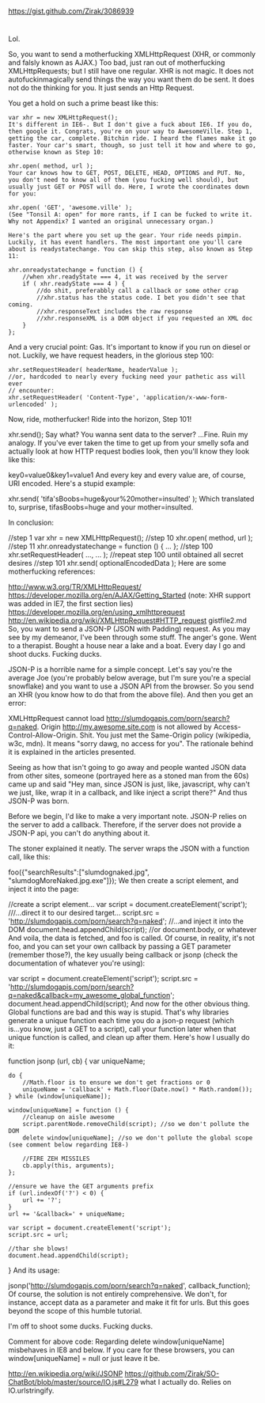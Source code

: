##
#
https://gist.github.com/Zirak/3086939
#
##


Lol.




So, you want to send a motherfucking XMLHttpRequest (XHR, or commonly and falsly known as AJAX.) 
Too bad, just ran out of motherfucking XMLHttpRequests; but I still have one regular. XHR is not magic. 
It does not autofuckinmagically send things the way you want them do be sent. It does not do the thinking for you. It just sends an Http Request.

You get a hold on such a prime beast like this:

```
var xhr = new XMLHttpRequest();
It's different in IE6-. But I don't give a fuck about IE6. If you do, then google it. Congrats, you're on your way to AwesomeVille. Step 1, getting the car, complete. Bitchin ride. I heard the flames make it go faster. Your car's smart, though, so just tell it how and where to go, otherwise known as Step 10:

xhr.open( method, url );
Your car knows how to GET, POST, DELETE, HEAD, OPTIONS and PUT. No, you don't need to know all of them (you fucking well should), but usually just GET or POST will do. Here, I wrote the coordinates down for you:

xhr.open( 'GET', 'awesome.ville' );
(See "Tonsil A: open" for more rants, if I can be fucked to write it. Why not Appendix? I wanted an original unnecessary organ.)

Here's the part where you set up the gear. Your ride needs pimpin. Luckily, it has event handlers. The most important one you'll care about is readystatechange. You can skip this step, also known as Step 11:

xhr.onreadystatechange = function () {
    //when xhr.readyState === 4, it was received by the server
	if ( xhr.readyState === 4 ) {
	    //do shit, preferabbly call a callback or some other crap
		//xhr.status has the status code. I bet you didn't see that coming.
		//xhr.responseText includes the raw response
		//xhr.responseXML is a DOM object if you requested an XML doc
	}
};

```

And a very crucial point: Gas. It's important to know if you run on diesel or not. Luckily, we have request headers, in the glorious step 100:
```
xhr.setRequestHeader( headerName, headerValue );
//or, hardcoded to nearly every fucking need your pathetic ass will ever
// encounter:
xhr.setRequestHeader( 'Content-Type', 'application/x-www-form-urlencoded' );
```

Now, ride, motherfucker! Ride into the horizon, Step 101!

xhr.send();
Say what? You wanna sent data to the server? ...Fine. Ruin my analogy. If you've ever taken the time to get up from your smelly sofa and actually look at how HTTP request bodies look, then you'll know they look like this:

key0=value0&key1=value1
And every key and every value are, of course, URI encoded. Here's a stupid example:

xhr.send( 'tifa\'sBoobs=huge&your%20mother=insulted' );
Which translated to, surprise, tifasBoobs=huge and your mother=insulted.

In conclusion:

//step 1
var xhr = new XMLHttpRequest();
//step 10
xhr.open( method, url );
//step 11
xhr.onreadystatechange = function () { ... };
//step 100
xhr.setRequestHeader( ..., ... );
//repeat step 100 until obtained all secret desires
//step 101
xhr.send( optionalEncodedData );
Here are some motherfucking references:

http://www.w3.org/TR/XMLHttpRequest/
https://developer.mozilla.org/en/AJAX/Getting_Started (note: XHR support was added in IE7, the first section lies)
https://developer.mozilla.org/en/using_xmlhttprequest
http://en.wikipedia.org/wiki/XMLHttpRequest#HTTP_request
gistfile2.md
So, you want to send a JSON-P (JSON with Padding) request. As you may see by my demeanor, I've been through some stuff. The anger's gone. Went to a therapist. Bought a house near a lake and a boat. Every day I go and shoot ducks. Fucking ducks.

JSON-P is a horrible name for a simple concept. Let's say you're the average Joe (you're probably below average, but I'm sure you're a special snowflake) and you want to use a JSON API from the browser. So you send an XHR (you know how to do that from the above file). And then you get an error:

XMLHttpRequest cannot load http://slumdogapis.com/porn/search?q=naked. Origin http://my.awesome.site.com is not allowed by Access-Control-Allow-Origin.
Shit. You just met the Same-Origin policy (wikipedia, w3c, mdn). It means "sorry dawg, no access for you". The rationale behind it is explained in the articles presented.

Seeing as how that isn't going to go away and people wanted JSON data from other sites, someone (portrayed here as a stoned man from the 60s) came up and said "Hey man, since JSON is just, like, javascript, why can't we just, like, wrap it in a callback, and like inject a script there?" And thus JSON-P was born.

Before we begin, I'd like to make a very important note. JSON-P relies on the server to add a callback. Therefore, if the server does not provide a JSON-P api, you can't do anything about it.

The stoner explained it neatly. The server wraps the JSON with a function call, like this:

foo({"searchResults":["slumdognaked.jpg", "slumdogMoreNaked.jpg.exe"]});
We then create a script element, and inject it into the page:

//create a script element...
var script = document.createElement('script');
///...direct it to our desired target...
script.src = 'http://slumdogapis.com/porn/search?q=naked';
//...and inject it into the DOM
document.head.appendChild(script); //or document.body, or whatever
And voila, the data is fetched, and foo is called. Of course, in reality, it's not foo, and you can set your own callback by passing a GET parameter (remember those?), the key usually being callback or jsonp (check the documentation of whatever you're using):

var script = document.createElement('script');
script.src = 'http://slumdogapis.com/porn/search?q=naked&callback=my_awesome_global_function';
document.head.appendChild(script);
And now for the other obvious thing. Global functions are bad and this way is stupid. That's why libraries generate a unique function each time you do a json-p request (which is...you know, just a GET to a script), call your function later when that unique function is called, and clean up after them. Here's how I usually do it:

function jsonp (url, cb) {
    var uniqueName;

    do {
        //Math.floor is to ensure we don't get fractions or 0
        uniqueName = 'callback' + Math.floor(Date.now() * Math.random());
    } while (window[uniqueName]);

    window[uniqueName] = function () {
        //cleanup on aisle awesome
        script.parentNode.removeChild(script); //so we don't pollute the DOM
        delete window[uniqueName]; //so we don't pollute the global scope (see comment below regarding IE8-)

        //FIRE ZEH MISSILES
        cb.apply(this, arguments);
    };

    //ensure we have the GET arguments prefix
    if (url.indexOf('?') < 0) {
        url += '?';
    }
    url += '&callback=' + uniqueName;

    var script = document.createElement('script');
    script.src = url;

    //thar she blows!
    document.head.appendChild(script);
}
And its usage:

jsonp('http://slumdogapis.com/porn/search?q=naked', callback_function);
Of course, the solution is not entirely comprehensive. We don't, for instance, accept data as a parameter and make it fit for urls. But this goes beyond the scope of this humble tutorial.

I'm off to shoot some ducks. Fucking ducks.

Comment for above code: Regarding delete window[uniqueName] misbehaves in IE8 and below. If you care for these browsers, you can window[uniqueName] = null or just leave it be.

http://en.wikipedia.org/wiki/JSONP
https://github.com/Zirak/SO-ChatBot/blob/master/source/IO.js#L279 what I actually do. Relies on IO.urlstringify.
